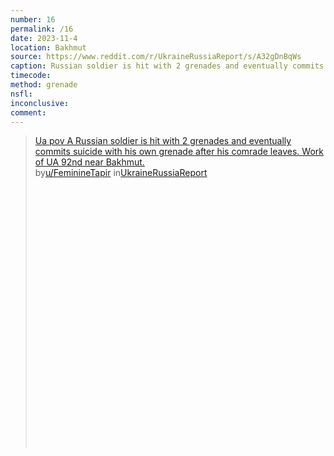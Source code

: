 ```yaml
---
number: 16
permalink: /16
date: 2023-11-4
location: Bakhmut
source: https://www.reddit.com/r/UkraineRussiaReport/s/A32gDnBqWs
caption: Russian soldier is hit with 2 grenades and eventually commits suicide after his comrade leaves
timecode:
method: grenade
nsfl:
inconclusive:
comment:
---
```

<blockquote class="reddit-embed-bq" style="height:500px" data-embed-height="740"><a href="https://www.reddit.com/r/UkraineRussiaReport/comments/17nle1m/ua_pov_a_russian_soldier_is_hit_with_2_grenades/">Ua pov A Russian soldier is hit with 2 grenades and eventually commits suicide with his own grenade after his comrade leaves. Work of UA 92nd near Bakhmut.</a><br> by<a href="https://www.reddit.com/user/FeminineTapir/">u/FeminineTapir</a> in<a href="https://www.reddit.com/r/UkraineRussiaReport/">UkraineRussiaReport</a></blockquote><script async="" src="https://embed.reddit.com/widgets.js" charset="UTF-8"></script>
